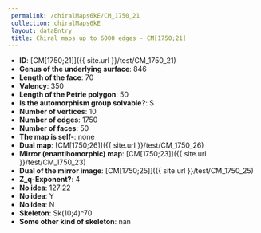```yaml
--- 
 permalink: /chiralMaps6kE/CM_1750_21 
 collection: chiralMaps6kE
 layout: dataEntry
 title: Chiral maps up to 6000 edges - CM[1750;21]
---
```


- **ID**: [CM[1750;21]]({{ site.url }}/test/CM_1750_21)
- **Genus of the underlying surface**: 846
- **Length of the face**: 70
- **Valency**: 350
- **Length of the Petrie polygon**: 50
- **Is the automorphism group solvable?**: S
- **Number of vertices**: 10
- **Number of edges**: 1750
- **Number of faces**: 50
- **The map is self-**: none
- **Dual map**: [CM[1750;26]]({{ site.url }}/test/CM_1750_26)
- **Mirror (enantihomorphic) map**: [CM[1750;23]]({{ site.url }}/test/CM_1750_23)
- **Dual of the mirror image**: [CM[1750;25]]({{ site.url }}/test/CM_1750_25)
- **Z_q-Exponent?**: 4
- **No idea**:  127:22
- **No idea**: Y
- **No idea**: N
- **Skeleton**: Sk(10;4)^70
- **Some other kind of skeleton**: nan
